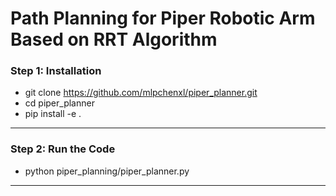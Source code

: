 # Path Planning for Piper Robotic Arm Based on RRT Algorithm

### Step 1: Installation
- git clone https://github.com/mlpchenxl/piper_planner.git
- cd piper_planner
- pip install -e .
---

### Step 2: Run the Code
- python piper_planning/piper_planner.py
---
